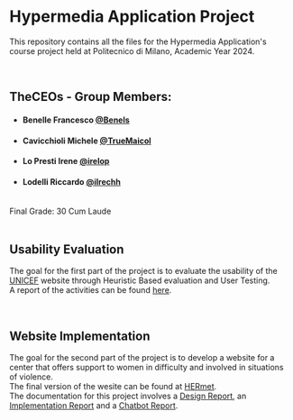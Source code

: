 # Hypermedia Application Project
This repository contains all the files for the Hypermedia Application's course project held at Politecnico di Milano, Academic Year 2024.

<br>

## TheCEOs - Group Members:
- ####  Benelle Francesco    [@Benels](https://github.com/Benels)
- ####  Cavicchioli Michele  [@TrueMaicol](https://github.com/TrueMaicol)
- ####  Lo Presti Irene      [@irelop](https://github.com/irelop)
- ####  Lodelli Riccardo     [@ilrechh](https://github.com/ilrechh)

<br>
Final Grade: 30 Cum Laude
<br>
<br>


## Usability Evaluation
The goal for the first part of the project is to evaluate the usability of the [UNICEF](https://www.unicef.org/) website through Heuristic Based evaluation and User Testing.<br>
A report of the activities can be found [here](Deliverables/Usability_Report.pdf).

<br>

## Website Implementation
The goal for the second part of the project is to develop a website for a center that offers support to women in difficulty and involved in situations of violence.<br>
The final version of the wesite can be found at [HERmet](https://hypermediaapplicationproject2024-benels-projects.vercel.app/).<br>
The documentation for this project involves a [Design Report](Deliverables/Design_Report.pdf), an [Implementation Report](Deliverables/Implementation_Report.pdf) and a [Chatbot Report](Deliverables/Chatbot_Report.pdf).
